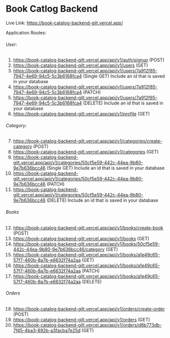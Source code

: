 # Book Catlog Backend

Live Link: https://book-catalog-backend-gilt.vercel.app/

Application Routes:

<h6>User:</h6>

1. https://book-catalog-backend-gilt.vercel.app/api/v1/auth/signup (POST)
2. https://book-catalog-backend-gilt.vercel.app/api/v1/users (GET)
3. https://book-catalog-backend-gilt.vercel.app/api/v1/users/7a912f85-7947-4e69-94c5-5c3b6168fca4 (Single GET) Include an id that is saved in your database
4. https://book-catalog-backend-gilt.vercel.app/api/v1/users/7a912f85-7947-4e69-94c5-5c3b6168fca4 (PATCH)
5. https://book-catalog-backend-gilt.vercel.app/api/v1/users/7a912f85-7947-4e69-94c5-5c3b6168fca4 (DELETE) Include an id that is saved in your database
6. https://book-catalog-backend-gilt.vercel.app/api/v1/profile (GET)

<h6>Category:</h6>

7. https://book-catalog-backend-gilt.vercel.app/api/v1/categories/create-category (POST)
8. https://book-catalog-backend-gilt.vercel.app/api/v1/categories (GET)
9. https://book-catalog-backend-gilt.vercel.app/api/v1/categories/50cf5e59-442c-44ea-9b80-9e7b636bcc46 (Single GET) Include an id that is saved in your database
10. https://book-catalog-backend-gilt.vercel.app/api/v1/categories/50cf5e59-442c-44ea-9b80-9e7b636bcc46 (PATCH)
11. https://book-catalog-backend-gilt.vercel.app/api/v1/categories/50cf5e59-442c-44ea-9b80-9e7b636bcc46 (DELETE) Include an id that is saved in your database

<h6>Books</h6>

12. https://book-catalog-backend-gilt.vercel.app/api/v1/books/create-book (POST)
13. https://book-catalog-backend-gilt.vercel.app/api/v1/books (GET)
14. https://book-catalog-backend-gilt.vercel.app/api/v1/books/50cf5e59-442c-44ea-9b80-9e7b636bcc46/category (GET)
15. https://book-catalog-backend-gilt.vercel.app/api/v1/books/a1e49c65-57f7-460b-8a7b-e6632f74a2aa (GET)
16. https://book-catalog-backend-gilt.vercel.app/api/v1/books/a1e49c65-57f7-460b-8a7b-e6632f74a2aa (PATCH)
17. https://book-catalog-backend-gilt.vercel.app/api/v1/books/a1e49c65-57f7-460b-8a7b-e6632f74a2aa (DELETE)

<h6>Orders</h6>

18. https://book-catalog-backend-gilt.vercel.app/api/v1/orders/create-order (POST)
19. https://book-catalog-backend-gilt.vercel.app/api/v1/orders (GET)
20. https://book-catalog-backend-gilt.vercel.app/api/v1/orders/d6b773db-7f45-4ba3-892b-a3facba7e25d (GET)
